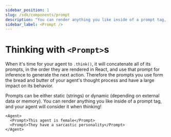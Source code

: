 ```yaml
---
sidebar_position: 1
slug: /sdk/components/prompt
description: "You can render anything you like inside of a prompt tag, and your agent will consider it when thinking!"
sidebar_label: <Prompt />
---
```


# Thinking with `<Prompt>`s

When it's time for your agent to `.think()`, it will concatenate all of its prompts, in the order they are rendered in React, and use that prompt for inference to generate the next action. Therefore the prompts you use form the bread and butter of your agent's thought process and have a large impact on its behavior.

Prompts can be either static (strings) or dynamic (depending on external data or memory). You can render anything you like inside of a prompt tag, and your agent will consider it when thinking!

```tsx
<Agent>
  <Prompt>This agent is female</Prompt>
  <Prompt>They have a sarcastic personality</Prompt>
</Agent>
```